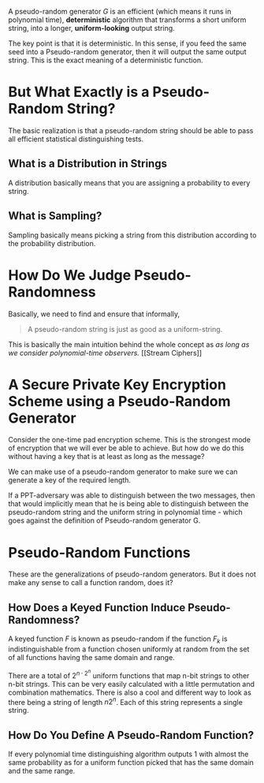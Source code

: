 A pseudo-random generator $G$ is an efficient (which means it runs in polynomial time), **deterministic** algorithm that transforms a short uniform string, into a longer, **uniform-looking** output string.

The key point is that it is deterministic. In this sense, if you feed the same seed into a Pseudo-random generator, then it will output the same output string. This is the exact meaning of a deterministic function.
# But What Exactly is a Pseudo-Random String?
The basic realization is that a pseudo-random string should be able to pass all efficient statistical distinguishing tests. 
## What is a Distribution in Strings
A distribution basically means that you are assigning a probability to every string.
## What is Sampling?
Sampling basically means picking a string from this distribution according to the probability distribution.
# How Do We Judge Pseudo-Randomness
Basically, we need to find and ensure that informally,
> A pseudo-random string is just as good as a uniform-string.

This is basically the main intuition behind the whole concept as *as long as we consider polynomial-time observers.*
[[Stream Ciphers]]
# A Secure Private Key Encryption Scheme using a Pseudo-Random Generator
Consider the one-time pad encryption scheme. This is the strongest mode of encryption that we will ever be able to achieve. But how do we do this without having a key that is at least as long as the message?

We can make use of a pseudo-random generator to make sure we can generate a key of the required length.

If a PPT-adversary was able to distinguish between the two messages, then that would implicitly mean that he is being able to distinguish between the pseudo-random string and the uniform string in polynomial time - which goes against the definition of Pseudo-random generator G.
# Pseudo-Random Functions
These are the generalizations of pseudo-random generators. But it does not make any sense to call a function random, does it?
## How Does a Keyed Function Induce Pseudo-Randomness?
A keyed function $F$ is known as pseudo-random if the function $F_k$ is indistinguishable from a function chosen uniformly at random from the set of all functions having the same domain and range.

There are a total of $2^{n\cdot 2^n}$ uniform functions that map n-bit strings to other n-bit strings. This can be very easily calculated with a little permutation and combination mathematics. There is also a cool and different way to look as there being a string of length $n2^n$. Each of this string represents a single string.
## How Do You Define A Pseudo-Random Function?
If every polynomial time distinguishing algorithm outputs 1 with almost the same probability as for a uniform function picked that has the same domain and the same range.

